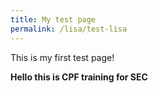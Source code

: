 ```yaml
---
title: My test page
permalink: /lisa/test-lisa
---
```


This is my first test page!

**Hello this is CPF training for SEC**
